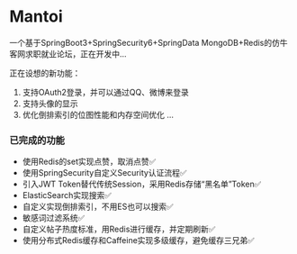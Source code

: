 # Mantoi
一个基于SpringBoot3+SpringSecurity6+SpringData MongoDB+Redis的仿牛客网求职就业论坛，正在开发中...

正在设想的新功能：
1. 支持OAuth2登录，并可以通过QQ、微博来登录
2. 支持头像的显示
3. 优化倒排索引的位图性能和内存空间优化
...

### 已完成的功能

* 使用Redis的set实现点赞，取消点赞✅
* 使用SpringSecurity自定义Security认证流程✅
* 引入JWT Token替代传统Session，采用Redis存储“黑名单”Token✅
* ElasticSearch实现搜索✅
* 自定义实现倒排索引，不用ES也可以搜索✅
* 敏感词过滤系统✅
* 自定义帖子热度标准，用Redis进行缓存，并定期刷新✅
* 使用分布式Redis缓存和Caffeine实现多级缓存，避免缓存三兄弟✅
